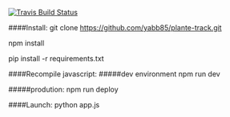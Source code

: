 [![Travis Build Status](https://travis-ci.org/yabb85/ueki.svg?branch=master)](https://travis-ci.org/yabb85/ueki)

####Install:
git clone https://github.com/yabb85/plante-track.git

npm install

pip install -r requirements.txt

####Recompile javascript:
#####dev environment
npm run dev

#####prodution:
npm run deploy

####Launch:
python app.js
